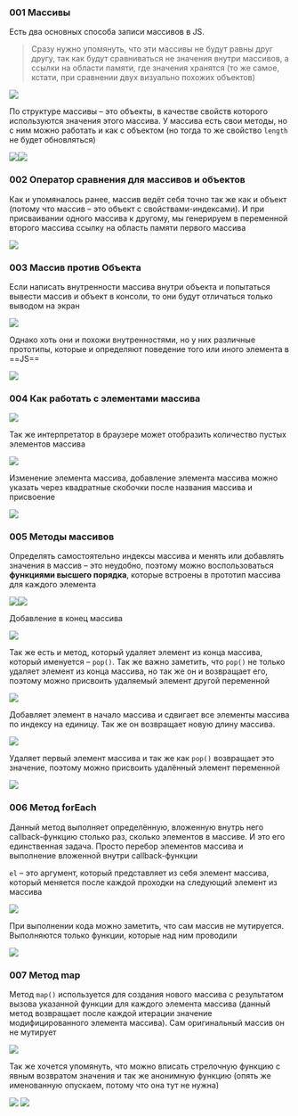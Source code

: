 
### 001 Массивы

Есть два основных способа записи массивов в JS.

> Сразу нужно упомянуть, что эти массивы не будут равны друг другу, так как будут сравниваться не значения внутри массивов, а ссылки на области памяти, где значения хранятся (то же самое, кстати, при сравнении двух визуально похожих объектов)

![](_png/178f0b122a110ba7c63979e312e4562b.png)

По структуре массивы – это объекты, в качестве свойств которого используются значения этого массива. У массива есть свои методы, но с ним можно работать и как с объектом (но тогда то же свойство `length` не будет обновляться)

![](_png/191eae5d800146cc8c5e92c3163a4d95.png)![](_png/4d2f160ff8a999feaa930088e2cff32b.png)

### 002 Оператор сравнения для массивов и объектов

Как и упомяналось ранее, массив ведёт себя точно так же как и объект (потому что массив – это объект с свойствами-индексами). И при присваивании одного массива к другому, мы генерируем в переменной второго массива ссылку на область памяти первого массива

![](_png/0390c73d6810ac642ce59097908403c3.png)

### 003 Массив против Объекта

Если написать внутренности массива внутри объекта и попытаться вывести массив и объект в консоли, то они будут отличаться только выводом на экран

![](_png/031d21a35fd7171fe2292bae3e389ccd.png)

Однако хоть они и похожи внутренностями, но у них различные прототипы, которые и определяют поведение того или иного элемента в ==JS==

![](_png/8714a33fe02bf4d95b2b81891d68ebaa.png)

### 004 Как работать с элементами массива

![](_png/e59fcc955d32fb67b8238b96348ea026.png)

Так же интерпретатор в браузере может отобразить количество пустых элементов массива

![](_png/93f36d954169df36ad3ec1318cd18e35.png)

Изменение элемента массива, добавление элемента массива можно указать через квадратные скобочки после названия массива и присвоение

![](_png/6b094000f43696eb10f8c6d16775d6a8.png)

### 005 Методы массивов

Определять самостоятельно индексы массива и менять или добавлять значения в массив – это неудобно, поэтому можно воспользоваться **функциями высшего порядка**, которые встроены в прототип массива для каждого элемента

![](_png/a13357cbd00fba96f79ccaef443e0d29.png)![](_png/f76a7d0b10b3e887918e543e3ef769b7.png)

Добавление в конец массива

![](_png/4892fc1a10ef53572f41010515afe652.png)

Так же есть и метод, который удаляет элемент из конца массива, который именуется – `pop()`. Так же важно заметить, что `pop()` не только удаляет элемент из конца массива, но так же он и возвращает его, поэтому можно присвоить удаляемый элемент другой переменной

![](_png/d67c42add23a519ef31dcd10ded22c73.png)

Добавляет элемент в начало массива и сдвигает все элементы массива по индексу на единицу. Так же он возвращает новую длину массива.

![](_png/94c52392660367729808febddd2a10be.png)

Удаляет первый элемент массива и так же как `pop()` возвращает это значение, поэтому можно присвоить удалённый элемент переменной

![](_png/9f2d602c8684c6389567edf4b4c091a4.png)

### 006 Метод forEach

Данный метод выполняет определённую, вложенную внутрь него callback-функцию столько раз, сколько элементов в массиве. И это его единственная задача. Просто перебор элементов массива и выполнение вложенной внутри callback-функции

`el` – это аргумент, который представляет из себя элемент массива, который меняется после каждой проходки на следующий элемент из массива

![](_png/c2ecab310e904f0c5c3c1e82353c7f2e.png)

При выполнении кода можно заметить, что сам массив не мутируется. Выполняются только функции, которые над ним проводили

![](_png/cfbcdf7d7b52a828e38ac1b1a62c1abb.png)

### 007 Метод map

Метод `map()` используется для создания нового массива с результатом вызова указанной функции для каждого элемента массива (данный метод возвращает после каждой итерации значение модифицированного элемента массива). Сам оригинальный массив он не мутирует

![](_png/c01573de908bee38a6482dacb9de2440.png)

Так же хочется упомянуть, что можно вписать стрелочную функцию с явным возвратом значения и так же анонимную функцию (опять же именованную опускаем, потому что она тут не нужна)

![](_png/6b3e5e12ffce6226cb82e799b417cfc4.png)
![](_png/3eff6fa84328c34ada45a5f60905ca49.png)
